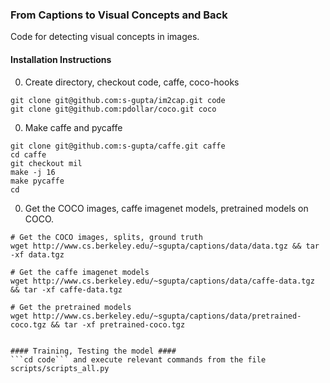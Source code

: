 ### From Captions to Visual Concepts and Back ### 
Code for detecting visual concepts in images.

#### Installation Instructions ####
0. Create directory, checkout code, caffe, coco-hooks
  ```shell
  git clone git@github.com:s-gupta/im2cap.git code
  git clone git@github.com:pdollar/coco.git coco
  ```
0. Make caffe and pycaffe 
  ```shell
  git clone git@github.com:s-gupta/caffe.git caffe 
  cd caffe 
  git checkout mil
  make -j 16
  make pycaffe
  cd
  ```
0. Get the COCO images, caffe imagenet models, pretrained models on COCO.
  ``` shell
  # Get the COCO images, splits, ground truth
  wget http://www.cs.berkeley.edu/~sgupta/captions/data/data.tgz && tar -xf data.tgz
  
  # Get the caffe imagenet models 
  wget http://www.cs.berkeley.edu/~sgupta/captions/data/caffe-data.tgz && tar -xf caffe-data.tgz
  
  # Get the pretrained models 
  wget http://www.cs.berkeley.edu/~sgupta/captions/data/pretrained-coco.tgz && tar -xf pretrained-coco.tgz 


#### Training, Testing the model ####
```cd code``` and execute relevant commands from the file scripts/scripts_all.py 
